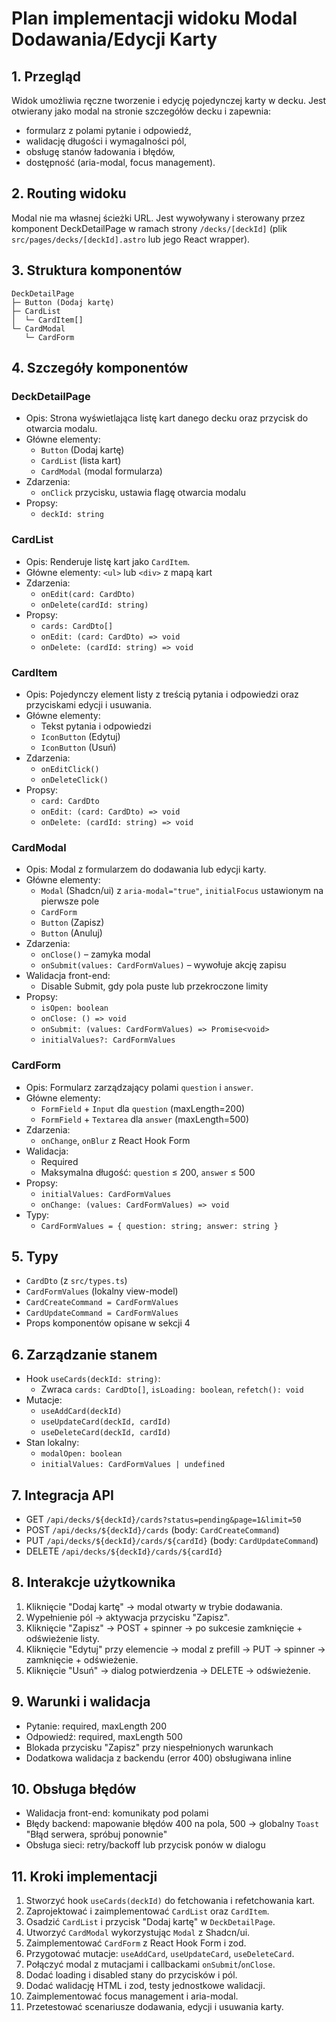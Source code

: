 # Plan implementacji widoku Modal Dodawania/Edycji Karty

## 1. Przegląd

Widok umożliwia ręczne tworzenie i edycję pojedynczej karty w decku. Jest otwierany jako modal na stronie szczegółów decku i zapewnia:

- formularz z polami pytanie i odpowiedź,
- walidację długości i wymagalności pól,
- obsługę stanów ładowania i błędów,
- dostępność (aria-modal, focus management).

## 2. Routing widoku

Modal nie ma własnej ścieżki URL. Jest wywoływany i sterowany przez komponent DeckDetailPage w ramach strony `/decks/[deckId]` (plik `src/pages/decks/[deckId].astro` lub jego React wrapper).

## 3. Struktura komponentów

```
DeckDetailPage
├─ Button (Dodaj kartę)
├─ CardList
│  └─ CardItem[]
└─ CardModal
   └─ CardForm
```

## 4. Szczegóły komponentów

### DeckDetailPage

- Opis: Strona wyświetlająca listę kart danego decku oraz przycisk do otwarcia modalu.
- Główne elementy:
  - `Button` (Dodaj kartę)
  - `CardList` (lista kart)
  - `CardModal` (modal formularza)
- Zdarzenia:
  - `onClick` przycisku, ustawia flagę otwarcia modalu
- Propsy:
  - `deckId: string`

### CardList

- Opis: Renderuje listę kart jako `CardItem`.
- Główne elementy: `<ul>` lub `<div>` z mapą kart
- Zdarzenia:
  - `onEdit(card: CardDto)`
  - `onDelete(cardId: string)`
- Propsy:
  - `cards: CardDto[]`
  - `onEdit: (card: CardDto) => void`
  - `onDelete: (cardId: string) => void`

### CardItem

- Opis: Pojedynczy element listy z treścią pytania i odpowiedzi oraz przyciskami edycji i usuwania.
- Główne elementy:
  - Tekst pytania i odpowiedzi
  - `IconButton` (Edytuj)
  - `IconButton` (Usuń)
- Zdarzenia:
  - `onEditClick()`
  - `onDeleteClick()`
- Propsy:
  - `card: CardDto`
  - `onEdit: (card: CardDto) => void`
  - `onDelete: (cardId: string) => void`

### CardModal

- Opis: Modal z formularzem do dodawania lub edycji karty.
- Główne elementy:
  - `Modal` (Shadcn/ui) z `aria-modal="true"`, `initialFocus` ustawionym na pierwsze pole
  - `CardForm`
  - `Button` (Zapisz)
  - `Button` (Anuluj)
- Zdarzenia:
  - `onClose()` – zamyka modal
  - `onSubmit(values: CardFormValues)` – wywołuje akcję zapisu
- Walidacja front-end:
  - Disable Submit, gdy pola puste lub przekroczone limity
- Propsy:
  - `isOpen: boolean`
  - `onClose: () => void`
  - `onSubmit: (values: CardFormValues) => Promise<void>`
  - `initialValues?: CardFormValues`

### CardForm

- Opis: Formularz zarządzający polami `question` i `answer`.
- Główne elementy:
  - `FormField` + `Input` dla `question` (maxLength=200)
  - `FormField` + `Textarea` dla `answer` (maxLength=500)
- Zdarzenia:
  - `onChange`, `onBlur` z React Hook Form
- Walidacja:
  - Required
  - Maksymalna długość: `question` ≤ 200, `answer` ≤ 500
- Propsy:
  - `initialValues: CardFormValues`
  - `onChange: (values: CardFormValues) => void`
- Typy:
  - `CardFormValues = { question: string; answer: string }`

## 5. Typy

- `CardDto` (z `src/types.ts`)
- `CardFormValues` (lokalny view-model)
- `CardCreateCommand = CardFormValues`
- `CardUpdateCommand = CardFormValues`
- Props komponentów opisane w sekcji 4

## 6. Zarządzanie stanem

- Hook `useCards(deckId: string)`:
  - Zwraca `cards: CardDto[]`, `isLoading: boolean`, `refetch(): void`
- Mutacje:
  - `useAddCard(deckId)`
  - `useUpdateCard(deckId, cardId)`
  - `useDeleteCard(deckId, cardId)`
- Stan lokalny:
  - `modalOpen: boolean`
  - `initialValues: CardFormValues | undefined`

## 7. Integracja API

- GET `/api/decks/${deckId}/cards?status=pending&page=1&limit=50`
- POST `/api/decks/${deckId}/cards` (body: `CardCreateCommand`)
- PUT `/api/decks/${deckId}/cards/${cardId}` (body: `CardUpdateCommand`)
- DELETE `/api/decks/${deckId}/cards/${cardId}`

## 8. Interakcje użytkownika

1. Kliknięcie "Dodaj kartę" → modal otwarty w trybie dodawania.
2. Wypełnienie pól → aktywacja przycisku "Zapisz".
3. Kliknięcie "Zapisz" → POST + spinner → po sukcesie zamknięcie + odświeżenie listy.
4. Kliknięcie "Edytuj" przy elemencie → modal z prefill → PUT → spinner → zamknięcie + odświeżenie.
5. Kliknięcie "Usuń" → dialog potwierdzenia → DELETE → odświeżenie.

## 9. Warunki i walidacja

- Pytanie: required, maxLength 200
- Odpowiedź: required, maxLength 500
- Blokada przycisku "Zapisz" przy niespełnionych warunkach
- Dodatkowa walidacja z backendu (error 400) obsługiwana inline

## 10. Obsługa błędów

- Walidacja front-end: komunikaty pod polami
- Błędy backend: mapowanie błędów 400 na pola, 500 → globalny `Toast` "Błąd serwera, spróbuj ponownie"
- Obsługa sieci: retry/backoff lub przycisk ponów w dialogu

## 11. Kroki implementacji

1. Stworzyć hook `useCards(deckId)` do fetchowania i refetchowania kart.
2. Zaprojektować i zaimplementować `CardList` oraz `CardItem`.
3. Osadzić `CardList` i przycisk "Dodaj kartę" w `DeckDetailPage`.
4. Utworzyć `CardModal` wykorzystując `Modal` z Shadcn/ui.
5. Zaimplementować `CardForm` z React Hook Form i zod.
6. Przygotować mutacje: `useAddCard`, `useUpdateCard`, `useDeleteCard`.
7. Połączyć modal z mutacjami i callbackami `onSubmit`/`onClose`.
8. Dodać loading i disabled stany do przycisków i pól.
9. Dodać walidację HTML i zod, testy jednostkowe walidacji.
10. Zaimplementować focus management i aria-modal.
11. Przetestować scenariusze dodawania, edycji i usuwania karty.
